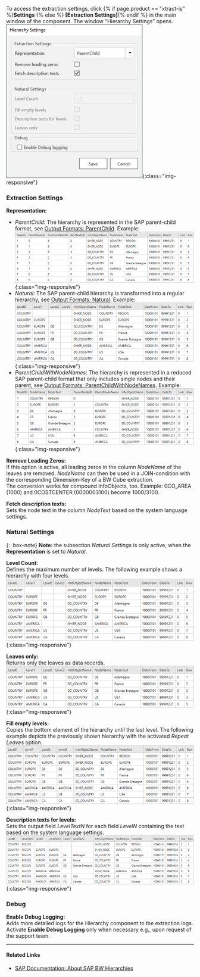 To access the extraction settings, click {% if page.product == "xtract-is" %}**Settings** {% else %} **[Extraction Settings]**{% endif %} in the main window of the component. The window “Hierarchy Settings” opens.<br>
![Hierarchies-Settings](/img/content/extractors.bwhier/Hierarchy-settings.png){:class="img-responsive"}

### Extraction Settings
**Representation:** 
- *ParentChild*: The hierarchy is represented in the SAP parent-child format, see [Output Formats: ParentChild](./table-output#parentchild-format). Example:<br>
![Hierarchies-Parent-Child](/img/content/extractors.bwhier/Hierarchy-Table-Output-Result.png){:class="img-responsive"}
- *Natural*: The SAP parent-child hierarchy is transformed into a regular hierarchy, see [Output Formats: Natural](./table-output#natural-format). Example:<br>
![Hierarchy-Parent-Child-Natural](/img/content/extractors.bwhier/Hierarchy-Parent-Child-Natural.png){:class="img-responsive"}
- *ParentChildWithNodeNames*: The hierarchy is represented in a reduced SAP parent-child format that only includes single nodes and their parent, see [Output Formats: ParentChildWithNodeNames](./table-output#parentchildwithnodenames-format). Example:<br>
![Hierarchy-Parent-Child-With-Node-Names](/img/content/extractors.bwhier/Hierarchy-ParentChildWithNodes.png){:class="img-responsive"}

**Remove Leading Zeros:**<br>
If this option is active, all leading zeros in the column *NodeName* of the leaves are removed.
*NodeName* can then be used in a JOIN-condition with the corresponding Dimension-Key of a BW Cube extraction.<br>
The conversion works for compound InfoObjects, too. 
Example: 0CO_AREA (1000) and 0COSTCENTER (0000003100) become 1000/3100.

**Fetch description texts:**<br>
Sets the node text in the column *NodeText* based on the system language settings. 

### Natural Settings

{: .box-note}
**Note:** the subsection *Natural Settings* is only active, when the **Representation** is set to *Natural*.

**Level Count:** <br>
Defines the maximum number of levels. The following example shows a hierarchy with four levels. <br>
![Hierarchy-Parent-Child-Natural](/img/content/extractors.bwhier/Hierarchy-Parent-Child-Natural.png){:class="img-responsive"}

**Leaves only:**<br>
Returns only the leaves as data records.<br>
![Hierarchy-Leaves-Only](/img/content/extractors.bwhier/Hierarchy-leaves-only.png){:class="img-responsive"}

**Fill empty levels:**  <br>
Copies the bottom element of the hierarchy until the last level.
The following example depicts the previously shown hierarchy with the activated *Repeat Leaves* option.<br>
![Hierarchy-Parent-Child-Repeat](/img/content/extractors.bwhier/Hierarchy-Parent-Child-Repeat.png){:class="img-responsive"}

**Description texts for levels:**<br>
Sets the output field *LevelTextN* for each field *LevelN* containing the text based on the system language settings.<br>
![Hierarchy-Description-Texts](/img/content/Hierarchy-description-texts.png){:class="img-responsive"}

### Debug

**Enable Debug Logging:**<br>
Adds more detailed logs for the Hierarchy component to the extraction logs. Activate **Enable Debug Logging** only when necessary e.g., upon request of the support team.

*****
#### Related Links
- [SAP Documentation: About SAP BW Hierarchies](https://help.sap.com/saphelp_scm41/helpdata/en/90/fd36709c6411d5b4000050dadfb23f/content.htm?no_cache=true)
